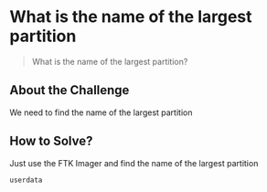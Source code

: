 # What is the name of the largest partition
> What is the name of the largest partition?

## About the Challenge
We need to find the name of the largest partition

## How to Solve?
Just use the FTK Imager and find the name of the largest partition

```
userdata
```
